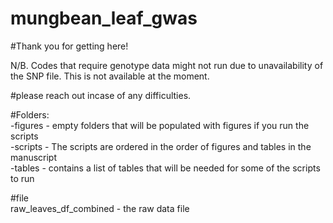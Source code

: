 # mungbean_leaf_gwas
#Thank you for getting here!

N/B. Codes that require genotype data might not run due to unavailability of the SNP file.
This is not available at the moment.



#please reach out incase of any difficulties.

#Folders:  
-figures - empty folders that will be populated with figures if you run the scripts  
-scripts - The scripts are ordered in the order of figures and tables in the manuscript  
-tables - contains a list of tables that will be needed for some of the scripts to run  

#file  
raw_leaves_df_combined - the raw data file
